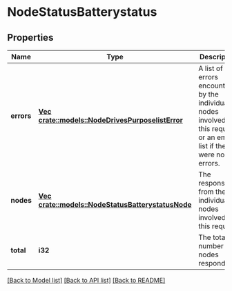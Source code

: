 # NodeStatusBatterystatus

## Properties
Name | Type | Description | Notes
------------ | ------------- | ------------- | -------------
**errors** | [**Vec <crate::models::NodeDrivesPurposelistError>**](NodeDrivesPurposelistError.md) | A list of errors encountered by the individual nodes involved in this request, or an empty list if there were no errors. | [optional] [default to null]
**nodes** | [**Vec <crate::models::NodeStatusBatterystatusNode>**](NodeStatusBatterystatusNode.md) | The responses from the individual nodes involved in this request. | [optional] [default to null]
**total** | **i32** | The total number of nodes responding. | [optional] [default to null]

[[Back to Model list]](../README.md#documentation-for-models) [[Back to API list]](../README.md#documentation-for-api-endpoints) [[Back to README]](../README.md)



